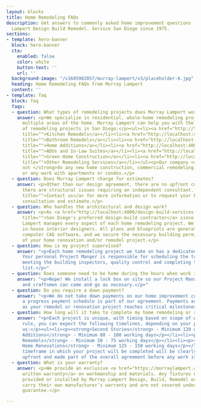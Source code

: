 ```yaml
---
layout: blocks
title: Home Remodeling FAQs
description: Get answers to commonly asked home improvement questions from Murray
  Lampert Design Build Remodel. Service San Diego since 1975.
sections:
- template: hero-banner
  block: hero-banner
  cta:
    enabled: false
    color: white
    button-text: ''
    url: ''
  background-image: "/v1605982057/murray-lampert/v3/placeholder-6.jpg"
  heading: Home Remodeling FAQs from Murray Lampert
  content: ''
- template: faq
  block: faq
  faqs:
  - question: What types of remodeling projects does Murray Lampert work on?
    answer: <p>We specialize in residential, whole-home remodeling projects that incorporate
      multiple areas of the home. Murray Lampert can help you with the following types
      of remodeling projects in San Diego:</p><ul><li><a href="http://localhost:4000/san-diego-kitchen-remodels"
      title="">Kitchen Remodels</a></li><li><a href="http://localhost:4000/san-diego-bathroom-remodels"
      title="">Bathroom Remodels</a></li><li><a href="http://localhost:4000/san-diego-home-additions"
      title="">Home Additions</a></li><li><a href="http://localhost:4000/san-diego-in-law-suites"
      title="">ADUs and In-Law Suites</a></li><li><a href="http://localhost:4000/san-diego-green-home-construction"
      title="">Green Home Construction</a></li><li><a href="http://localhost:4000/other-remodeling-services"
      title="">Other Remodeling Services</a></li></ul><p>Our company <strong>does
      not </strong>do any new home construction, commercial remodeling, tenant improvement,
      or any work with apartments or condos.</p>
  - question: Does Murray Lampert charge for estimates?
    answer: <p>Other than our design agreement, there are no upfront costs unless
      there are structural issues requiring an independent consultant. <a href="http://localhost:4000/contact/"
      title="">Contact us</a> for more information or to request your FREE home remodeling
      consultation and estimate.</p>
  - question: Who handles the architectural and design work?
    answer: <p>As <a href="http://localhost:4000/design-build-services-san-diego"
      title="">San Diego's preferred design-build contractor</a> since 1975, Murray
      Lampert manages every aspect of each home remodeling project. We have our own
      in-house interior designers. All plans and blueprints are generated by our state-of-the-art
      computer CAD software, and we secure the necessary building permits as part
      of your home renovation and/or remodel project.</p>
  - question: How is my project supervised?
    answer: "<p>Each home remodeling project we take on has a dedicated Project Manager.
      Your personal Project Manger is responsible for scheduling the trades and materials,
      meeting the building inspectors, quality control and completing the final punch
      list.</p>"
  - question: Does someone need to be home during the hours when work is going on?
    answer: "<p>Nope! We install a lock box on site so our Project Managers, designers,
      and craftsmen can come and go as necesary.</p>"
  - question: Do you require a down payment?
    answer: "<p>We do not take down payments on our home improvement contract. Rather,
      a progress payment schedule is part of our agreement. Payments are made in stages
      as your remodel or renovation project reaches critical milestones.</p>"
  - question: How long will it take to complete my home remodeling or renovation project?
    answer: "<p>Each project is unique, with timing based on scope of work. As a general
      rule, you can expect the following timelines, depending on your project with
      us:</p><ul><li><p><strong>Second Stories</strong> - Minimum 120 working days</p></li><li><p><strong>Room
      Additions</strong> - Minimum 80 - 100 working days</p></li><li><p><strong>Kitchen
      Remodels</strong> - Minimum 50 - 75 working days</p></li><li><p><strong>Total
      Home Renovations</strong> - Minimum 125 - 150 working days</p></li></ul><p>The
      timeframe in which your project will be completed will be clearly communicated
      upfront and made part of the overall agreement before any work is started.</p>"
  - question: What is your warranty?
    answer: <p>We provide an exclusive <a href="https://murraylampert.com/uploads/MLDBRWarranty.pdf">5-year
      written warranty</a> on workmanship and materials. Any fixtures or products
      provided or installed by Murray Lampert Design, Build, Remodel or the homeowner
      carry their own manufacturer’s warranty and are not covered under the 5-year
      guarantee.</p>

---
```


